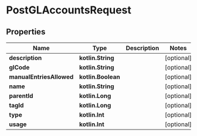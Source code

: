 
# PostGLAccountsRequest

## Properties
| Name | Type | Description | Notes |
| ------------ | ------------- | ------------- | ------------- |
| **description** | **kotlin.String** |  |  [optional] |
| **glCode** | **kotlin.String** |  |  [optional] |
| **manualEntriesAllowed** | **kotlin.Boolean** |  |  [optional] |
| **name** | **kotlin.String** |  |  [optional] |
| **parentId** | **kotlin.Long** |  |  [optional] |
| **tagId** | **kotlin.Long** |  |  [optional] |
| **type** | **kotlin.Int** |  |  [optional] |
| **usage** | **kotlin.Int** |  |  [optional] |



